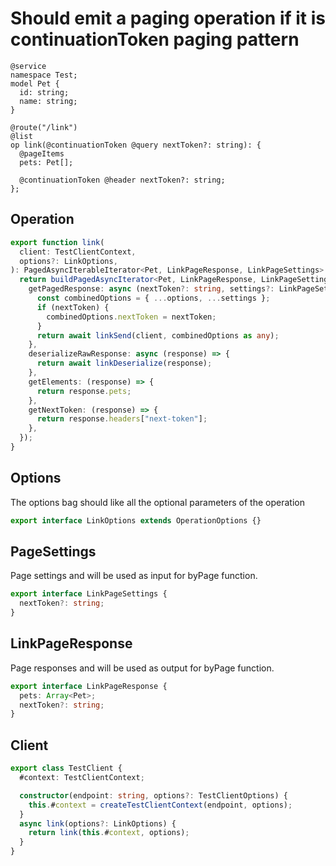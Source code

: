 # Should emit a paging operation if it is continuationToken paging pattern

```tsp
@service
namespace Test;
model Pet {
  id: string;
  name: string;
}

@route("/link")
@list
op link(@continuationToken @query nextToken?: string): {
  @pageItems
  pets: Pet[];

  @continuationToken @header nextToken?: string;
};
```

## Operation

```ts src/api/testClientOperations.ts function link
export function link(
  client: TestClientContext,
  options?: LinkOptions,
): PagedAsyncIterableIterator<Pet, LinkPageResponse, LinkPageSettings> {
  return buildPagedAsyncIterator<Pet, LinkPageResponse, LinkPageSettings>({
    getPagedResponse: async (nextToken?: string, settings?: LinkPageSettings) => {
      const combinedOptions = { ...options, ...settings };
      if (nextToken) {
        combinedOptions.nextToken = nextToken;
      }
      return await linkSend(client, combinedOptions as any);
    },
    deserializeRawResponse: async (response) => {
      return await linkDeserialize(response);
    },
    getElements: (response) => {
      return response.pets;
    },
    getNextToken: (response) => {
      return response.headers["next-token"];
    },
  });
}
```

## Options

The options bag should like all the optional parameters of the operation

```ts src/api/testClientOperations.ts interface LinkOptions
export interface LinkOptions extends OperationOptions {}
```

## PageSettings

Page settings and will be used as input for byPage function.

```ts src/api/testClientOperations.ts interface LinkPageSettings
export interface LinkPageSettings {
  nextToken?: string;
}
```

## LinkPageResponse

Page responses and will be used as output for byPage function.

```ts src/api/testClientOperations.ts interface LinkPageResponse
export interface LinkPageResponse {
  pets: Array<Pet>;
  nextToken?: string;
}
```

## Client

```ts src/testClient.ts class TestClient
export class TestClient {
  #context: TestClientContext;

  constructor(endpoint: string, options?: TestClientOptions) {
    this.#context = createTestClientContext(endpoint, options);
  }
  async link(options?: LinkOptions) {
    return link(this.#context, options);
  }
}
```
